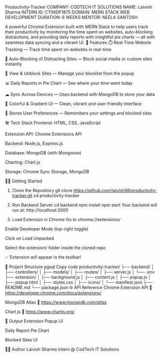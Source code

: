 Productivity-Tracker
COMPANY: CODTECH IT SOLUTIONS
NAME: Laivish Sharma
INTERN ID: CT06DF1875
DOMAIN: MERN STACK WEB DEVELOPMENT
DURATION: 6 WEEKS
MENTOR: NEELA SANTOSH

A powerful Chrome Extension built with MERN Stack to help users track their productivity by monitoring the time spent on websites, auto-blocking distractions, and providing daily reports with insightful pie charts — all with seamless data syncing and a vibrant UI.
🚀 Features
⏱️ Real-Time Website Tracking — Track time spent on websites in real-time

🚫 Auto-Blocking of Distracting Sites — Block social media or custom sites instantly

👀 View & Unblock Sites — Manage your blocklist from the popup

📊 Daily Reports in Pie Chart — See where your time went today

☁ Sync Across Devices — Uses backend with MongoDB to store your data

🌈 Colorful & Gradient UI — Clean, vibrant and user-friendly interface

🧠 Stores User Preferences — Remembers your settings and blocked sites

🛠️ Tech Stack
Frontend: HTML, CSS, JavaScript

Extension API: Chrome Extensions API

Backend: Node.js, Express.js

Database: MongoDB (with Mongoose)

Charting: Chart.js

Storage: Chrome Sync Storage, MongoDB

🧑‍💻 Getting Started

1. Clone the Repository
git clone https://github.com/laivish98/productivity-tracker.git
cd productivity-tracker

2. Run Backend Server
cd backend
npm install
npm start
Your backend will run at: http://localhost:5000

3. Load Extension in Chrome
Go to chrome://extensions/

Enable Developer Mode (top-right toggle)

Click on Load Unpacked

Select the extension/ folder inside the cloned repo

✅ Extension will appear in the toolbar!

📁 Project Structure
pgsql
Copy code
productivity-tracker/
├── backend/
│   ├── controllers/
│   ├── models/
│   ├── routes/
│   ├── server.js
│   └── .env
├── extension/
│   ├── background.js
│   ├── content.js
│   ├── popup.js
│   ├── popup.html
│   ├── styles.css
│   ├── icons/
│   └── manifest.json
├── README.md
└── package.json
🌐 API Reference
Chrome Extension API
📖 https://developer.chrome.com/docs/extensions/

MongoDB Atlas
📖 https://www.mongodb.com/atlas

Chart.js
📖 https://www.chartjs.org/

📸 Output
Extension Popup UI


Daily Report Pie Chart


Blocked Sites UI


👨‍💻 Author
Laivish Sharma
Intern @ CodTech IT Solutions

